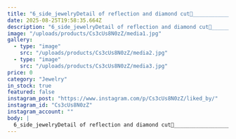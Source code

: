 ```yaml
---
title: "6_side_jewelryDetail of reflection and diamond cut💎_____________________#Microsetting #Microsettingtrainer #stonesetting #stonesetter #engraving #masterengraver #handengraving #help Graver #diamond #diamond cut #gemstones116w"
date: 2025-08-25T19:58:35.664Z
description: "6_side_jewelryDetail of reflection and diamond cut💎_____________________#Microsetting #Microsettingtrainer #stonesetting #stonesetter #engraving #masterengraver #handengraving #help Graver #diamond #diamond cut #gemstones116w"
image: "/uploads/products/Cs3cUs8N0zZ/media1.jpg"
gallery:
  - type: "image"
    src: "/uploads/products/Cs3cUs8N0zZ/media2.jpg"
  - type: "image"
    src: "/uploads/products/Cs3cUs8N0zZ/media3.jpg"
price: 0
category: "Jewelry"
in_stock: true
featured: false
instagram_post: "https://www.instagram.com/p/Cs3cUs8N0zZ/liked_by/"
instagram_id: "Cs3cUs8N0zZ"
instagram_account: ""
body: |
  6_side_jewelryDetail of reflection and diamond cut💎_____________________#Microsetting #Microsettingtrainer #stonesetting #stonesetter #engraving #masterengraver #handengraving #help Graver #diamond #diamond cut #gemstones116w
---
```


